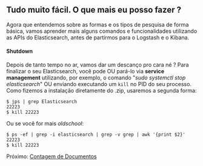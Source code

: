 ## Tudo muito fácil. O que mais eu posso fazer ?

Agora que entendemos sobre as formas e os tipos de pesquisa de forma básica, vamos aprender mais alguns comandos e funcionalidades utilizando as APIs do Elasticsearch, antes de partirmos para o Logstash e o Kibana.

#### Shutdown

Depois de tanto tempo no ar, vamos dar um descanço pro cara né ? Para finalizar o seu Elasticsearch, você pode OU pará-lo via __service management__  utilizando, por exemplo, o comando "_sudo systemctl stop elasticsearch_" OU enviando executando um `kill` no PID do seu processo. Como fizemos a instalação diretamente do .zip, usaremos a segunda forma:

```
$ jps | grep Elasticsearch
22223
$ kill 22223
```

Ou se você for mais _oldschool_:

```
$ ps -ef | grep -i elasticsearch | grep -v grep | awk '{print $2}'
22223
$ kill 22223
```

Próximo: [Contagem de Documentos](/pages/counting.md)
